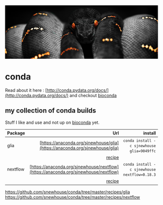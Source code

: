![pic](./conda.png)

# conda

Read about it here : [http://conda.pydata.org/docs/](http://conda.pydata.org/docs/) and checkout [bioconda](https://bioconda.github.io/)

## my collection of conda builds 

Stuff I like and use and not up on [bioconda](https://bioconda.github.io/) yet. 

| Package |Url |install|
|:---|---:|---:|
|glia|[https://anaconda.org/sjnewhouse/glia](https://anaconda.org/sjnewhouse/glia)|`conda install -c sjnewhouse glia=9049ffc`|
|    |[recipe](https://github.com/snewhouse/conda/tree/master/recipes/glia)||
|nextflow|[https://anaconda.org/sjnewhouse/nextflow](https://anaconda.org/sjnewhouse/nextflow)|`conda install -c sjnewhouse nextflow=0.18.3`|
|    |[recipe](https://github.com/snewhouse/conda/tree/master/recipes/nextflow)||

https://github.com/snewhouse/conda/tree/master/recipes/glia  
https://github.com/snewhouse/conda/tree/master/recipes/nextflow  
